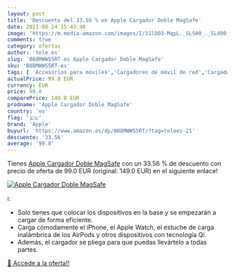 ```yaml
---
layout: post
title: 'Descuento del 33.56 % en Apple Cargador Doble MagSafe'
date: 2021-08-24 15:43:40
image: 'https://m.media-amazon.com/images/I/31lDD3-MqpL._SL500_._SL400_.jpg'
comments: true
category: ofertas
author: 'tole.es'
slug: 'B08MWWS5RT-es Apple Cargador Doble MagSafe'
sku: 'B08MWWS5RT-es'
tags: [ 'Accesorios para móviles','Cargadores de móvil de red','Cargadores para móviles','Comunicación móvil y accesorios','Electrónica','apple', ]
actualPrice: 99.0 EUR
currency: EUR
price: 99.0
comparePrice: 149.0 EUR
prodname: 'Apple Cargador Doble MagSafe'
country: 'es'
flag: '🇪🇸'
brand: 'Apple'
buyurl: 'https://www.amazon.es/dp/B08MWWS5RT/?tag=tolees-21'
descuento: '33.56'
average: '99.0'
---
```


Tienes [Apple Cargador Doble MagSafe](https://www.amazon.es/dp/B08MWWS5RT/?tag=tolees-21) con un 33.56 % de descuento con precio de oferta de 99.0 EUR (original: 149.0 EUR) en el siguiente enlace!

[![Apple Cargador Doble MagSafe](https://m.media-amazon.com/images/I/31lDD3-MqpL._SL500_._SL400_.jpg)](https://www.amazon.es/dp/B08MWWS5RT/?tag=tolees-21)

ℹ️:

- Solo tienes que colocar los dispositivos en la base y se empezarán a cargar de forma eficiente.
- Carga cómodamente el iPhone, el Apple Watch, el estuche de carga inalámbrica de los AirPods y otros dispositivos con tecnología Qi.
- Además, el cargador se pliega para que puedas llevártelo a todas partes.

[🛒 Accede a la oferta!!](https://www.amazon.es/dp/B08MWWS5RT/?tag=tolees-21)
